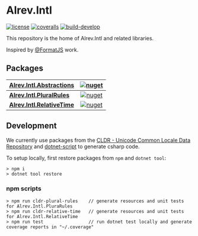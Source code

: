 # Alrev.Intl

[![license](https://img.shields.io/github/license/pointnet/alrev-intl)](LICENSE)
[![coveralls](https://coveralls.io/repos/github/pointnet/alrev-intl/badge.svg?branch=develop)](https://coveralls.io/github/pointnet/alrev-intl?branch=develop)
[![build-develop](https://github.com/pointnet/alrev-intl/actions/workflows/build-develop.yml/badge.svg)](https://github.com/pointnet/alrev-intl/actions/workflows/build-develop.yml)

This repository is the home of Alrev.Intl and related libraries. 

Inspired by [@FormatJS](https://github.com/formatjs/formatjs) work.

## Packages

| [Alrev.Intl.Abstractions](packages/Alrev.Intl.Abstractions/) | [![nuget](https://img.shields.io/nuget/v/Alrev.Intl.Abstractions)](https://www.nuget.org/packages/Alrev.Intl.Abstractions/) |
| :--- | :---: |
| __[Alrev.Intl.PluralRules](packages/Alrev.Intl.PluralRules)__ | [![nuget](https://img.shields.io/nuget/v/Alrev.Intl.PluralRules)](https://www.nuget.org/packages/Alrev.Intl.PluralRules/) |
| __[Alrev.Intl.RelativeTime](packages/Alrev.Intl.RelativeTime)__ | [![nuget](https://img.shields.io/nuget/v/Alrev.Intl.RelativeTime)](https://www.nuget.org/packages/Alrev.Intl.RelativeTime/) |

## Development

We currently use packages from the [
CLDR - Unicode Common Locale Data Repository](https://github.com/unicode-org/cldr-json) and [dotnet-script](https://github.com/filipw/dotnet-script) to generate csharp  code.

To setup locally, first restore packages from `npm` and `dotnet tool`:
```
> npm i
> dotnet tool restore
```

### npm scripts
```
> npm run cldr-plural-rules    // generate resources and unit tests for Alrev.Intl.PluraRules
> npm run cldr-relative-time   // generate resources and unit tests for Alrev.Intl.RelativeTime
> npm run test                 // run dotnet test locally and generate coverage reports in "~/.coverage"
```